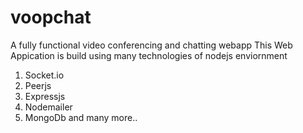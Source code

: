 # voopchat
A fully functional video conferencing and chatting webapp
This Web Appication is build using many technologies of nodejs enviornment 
1. Socket.io
2. Peerjs
3. Expressjs
4. Nodemailer
5. MongoDb
and many more..

